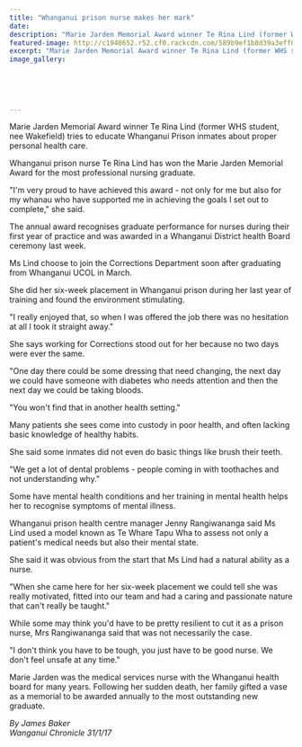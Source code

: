 ```yaml
---
title: "Whanganui prison nurse makes her mark"
date: 
description: "Marie Jarden Memorial Award winner Te Rina Lind (former WHS student, nee Wakefield) tries to educate Whanganui Prison inmates about proper personal health care..."
featured-image: http://c1940652.r52.cf0.rackcdn.com/589b9ef1b8d39a3eff002831/Nurse-Te-Rina-Lind-(nee-Wakefield)-ex-student-31-Jan-2017.jpg
excerpt: "Marie Jarden Memorial Award winner Te Rina Lind (former WHS student, nee Wakefield) tries to educate Whanganui Prison inmates about proper personal health care."
image_gallery:
    
    
    
    
    
---
```


<p>Marie Jarden Memorial Award winner Te Rina Lind (former WHS student, nee Wakefield) tries to educate Whanganui Prison inmates about proper personal health care.</p>
<p>Whanganui prison nurse Te Rina Lind has won the Marie Jarden Memorial Award for the most professional nursing graduate.</p>
<p>"I'm very proud to have achieved this award - not only for me but also for my whanau who have supported me in achieving the goals I set out to complete," she said.</p>
<p>The annual award recognises graduate performance for nurses during their first year of practice and was awarded in a Whanganui District health Board ceremony last week.</p>
<p>Ms Lind choose to join the Corrections Department soon after graduating from Whanganui UCOL in March.</p>
<p>She did her six-week placement in Whanganui prison during her last year of training and found the environment stimulating.</p>
<p>"I really enjoyed that, so when I was offered the job there was no hesitation at all I took it straight away."</p>
<p>She says working for Corrections stood out for her because no two days were ever the same.</p>
<p>"One day there could be some dressing that need changing, the next day we could have someone with diabetes who needs attention and then the next day we could be taking bloods.</p>
<p>"You won't find that in another health setting."</p>
<p>Many patients she sees come into custody in poor health, and often lacking basic knowledge of healthy habits.&nbsp;</p>
<p>She said some inmates did not even do basic things like brush their teeth.</p>
<p>"We get a lot of dental problems - people coming in with toothaches and not understanding why."</p>
<p>Some have mental health conditions and her training in mental health helps her to recognise symptoms of mental illness.</p>
<p>Whanganui prison health centre manager Jenny Rangiwananga said Ms Lind used a model known as Te Whare Tapu Wha to assess not only a patient's medical needs but also their mental state.</p>
<p>She said it was obvious from the start that Ms Lind had a natural ability as a nurse.</p>
<p>"When she came here for her six-week placement we could tell she was really motivated, fitted into our team and had a caring and passionate nature that can't really be taught."</p>
<p>While some may think you'd have to be pretty resilient to cut it as a prison nurse, Mrs Rangiwananga said that was not necessarily the case.</p>
<p>"I don't think you have to be tough, you just have to be good nurse. We don't feel unsafe at any time."</p>
<p>Marie Jarden was the medical services nurse with the Whanganui health board for many years. Following her sudden death, her family gifted a vase as a memorial to be awarded annually to the most outstanding new graduate.</p>
<p class="clear syndicator"><em>By James Baker</em><br /><em>Wanganui Chronicle 31/1/17</em></p>

